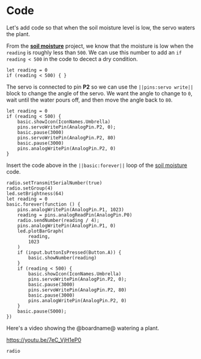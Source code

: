 # Code

Let's add code so that when the soil moisture level is low, the servo waters the plant.

From the **[soil moisture](/projects/soil-moisture)** project, we know that the moisture is low when the ``reading`` is roughly less than ``500``. We can use this number to add an ``if reading < 500`` in the code to decect a dry condition.

```block
let reading = 0
if (reading < 500) { }
```

The servo is connected to pin **P2** so we can use the ``||pins:servo write||`` block to change the angle of the servo. We want the angle to change to ``0``, wait until the water pours off, and then move the angle back to ``80``.

```block
let reading = 0
if (reading < 500) {
    basic.showIcon(IconNames.Umbrella)
    pins.servoWritePin(AnalogPin.P2, 0);
    basic.pause(3000)
    pins.servoWritePin(AnalogPin.P2, 80)
    basic.pause(3000)
    pins.analogWritePin(AnalogPin.P2, 0)
}
```

Insert the code above in the ``||basic:forever||`` loop of the [soil moisture](/projects/soil-moisture/connect) code.

```blocks
radio.setTransmitSerialNumber(true)
radio.setGroup(4)
led.setBrightness(64)
let reading = 0
basic.forever(function () {
    pins.analogWritePin(AnalogPin.P1, 1023)
    reading = pins.analogReadPin(AnalogPin.P0)
    radio.sendNumber(reading / 4);
    pins.analogWritePin(AnalogPin.P1, 0)
    led.plotBarGraph(
        reading,
        1023
    )
    if (input.buttonIsPressed(Button.A)) {
        basic.showNumber(reading)
    }
    if (reading < 500) {
        basic.showIcon(IconNames.Umbrella)
        pins.servoWritePin(AnalogPin.P2, 0);
        basic.pause(3000)
        pins.servoWritePin(AnalogPin.P2, 80)
        basic.pause(3000)
        pins.analogWritePin(AnalogPin.P2, 0)
    }
    basic.pause(5000);
})
```

Here's a video showing the @boardname@ watering a plant.

https://youtu.be/7eC_VjH1eP0

```package
radio
```